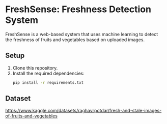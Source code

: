 # FreshSense: Freshness Detection System

FreshSense is a web-based system that uses machine learning to detect the freshness of fruits and vegetables based on uploaded images.

## Setup

1. Clone this repository.
2. Install the required dependencies:
   ```bash
   pip install -r requirements.txt

## Dataset
https://www.kaggle.com/datasets/raghavrpotdar/fresh-and-stale-images-of-fruits-and-vegetables